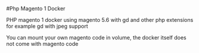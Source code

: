 #Php Magento 1 Docker

PHP magento 1 docker using magento 5.6 with gd and other php extensions
for example gd with jpeg support

You can mount your own magento code in volume, the docker itself does not come with magento code



